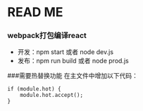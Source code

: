 
# READ ME


### webpack打包编译react

- 开发：npm start 或者 node dev.js
- 发布：npm run build 或者 node prod.js

###需要热替换功能
在主文件中增加以下代码：

```
if (module.hot) {
	module.hot.accept();
}
```



